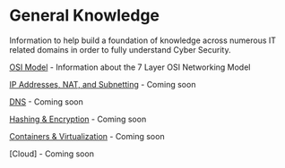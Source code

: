 # General Knowledge

Information to help build a foundation of knowledge across numerous IT related domains in order to fully understand Cyber Security. 

[OSI Model]() - Information about the 7 Layer OSI Networking Model

[IP Addresses, NAT, and Subnetting]() - Coming soon

[DNS]() - Coming soon

[Hashing & Encryption]() - Coming soon

[Containers & Virtualization]() - Coming soon

[Cloud] - Coming soon

